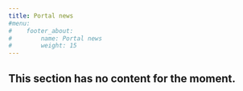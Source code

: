 ```yaml
---
title: Portal news
#menu:
#    footer_about:
#        name: Portal news
#        weight: 15
---
```


## This section has no content for the moment.

<!--
In this section, we report major pieces of news related to the Portal. This can include, for example, new pages, new/improved features, or important progress in the field of pandemic preparedness.

Listed below are sample news and for more examples checkout <a target="_blank" href="https://www.pathogens.se/updates/">Swedish pathogens portal news</a> or <a target="_blank" href="https://pathogensportal.ch/news/">Swiss pathogens portal news</a>.
 -->